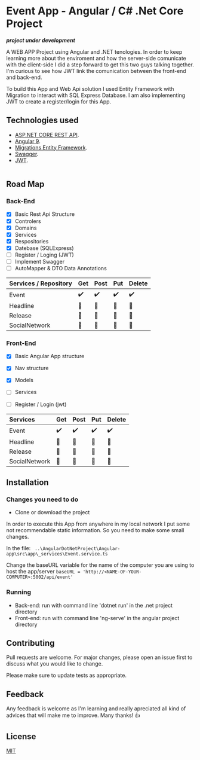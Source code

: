 # Event App - Angular / C# .Net Core Project

***project under development***

A WEB APP Project using Angular and .NET tenologies. In order to keep learning more about the enviroment and how the server-side comunicate with the client-side I did a step forward to get this two guys talking together. I'm curious to see how JWT link the comunication between the front-end and back-end.

To build this App and Web Api solution I used Entity Framework with Migration to interact with SQL Express Database. I am also implementing JWT to create a register/login for this App. 



## Technologies used

* [ASP.NET CORE REST API](https://dotnet.microsoft.com/apps/aspnet/apis). 
* [Angular 9](https://angular.io/). 
* [Migrations Entity Framework](https://docs.microsoft.com/en-us/ef/core/managing-schemas/migrations/?tabs=dotnet-core-cli). 
* [Swagger](https://swagger.io/about/). 
* [JWT](https://jwt.io/). 

```bash

```
## Road Map 

### Back-End
- [x] Basic Rest Api Structure 
- [x] Controlers
- [x] Domains
- [x] Services 
- [x] Respositories
- [x] Datebase (SQLExpress)
- [ ] Register / Loging (JWT)
- [ ] Implement Swagger
- [ ] AutoMapper & DTO Data Annotations

| Services / Repository | Get | Post | Put | Delete
:------------ | :-------------| :-------------| :-------------| :-------------
|Event |:heavy_check_mark: | :heavy_check_mark: | :heavy_check_mark: | :heavy_check_mark:
|Headline |:construction_worker: | :construction_worker: | :construction_worker: | :construction_worker:
|Release |:construction_worker: | :construction_worker: | :construction_worker: | :construction_worker:
|SocialNetwork |:construction_worker: | :construction_worker: | :construction_worker: | :construction_worker:


### Front-End
- [x] Basic Angular App structure
- [x] Nav structure   
- [x] Models
- [ ] Services 
- [ ] Register / Login (jwt)


| Services | Get | Post | Put | Delete
:------------ | :-------------| :-------------| :-------------| :-------------
|Event |:heavy_check_mark: | :heavy_check_mark: | :heavy_check_mark: | :heavy_check_mark:
|Headline |:construction_worker: | :construction_worker: | :construction_worker: | :construction_worker:
|Release |:construction_worker: | :construction_worker: | :construction_worker: | :construction_worker:
|SocialNetwork |:construction_worker: | :construction_worker: | :construction_worker: | :construction_worker:

## Installation

### Changes you need to do

* Clone or download the project 

In order to execute this App from anywhere in my local network I put some not recommendable static 
information. So you need to make some small changes.

In the file: 
`
..\AngularDotNetProject\Angular-app\src\app\_services\Event.service.ts`

Change the baseURL variable for the name of the computer you are using to host the app/server
`
baseURL = 'http://<NAME-OF-YOUR-COMPUTER>:5002/api/event'
`

### Running 

* Back-end: run with command line 'dotnet run' in the .net project directory  
* Front-end: run with command line 'ng-serve' in the angular project directory  

## Contributing

Pull requests are welcome. For major changes, please open an issue first to discuss what you would like to change.

Please make sure to update tests as appropriate.

## Feedback 

Any feedback is welcome as I'm learning and really apreciated all kind of advices that will make me to improve. Many thanks! :thumbsup: 

## License
[MIT](https://choosealicense.com/licenses/mit/)
